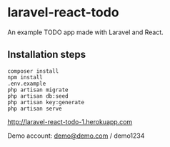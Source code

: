 # laravel-react-todo
An example TODO app made with Laravel and React.


## Installation steps
```
composer install
npm install
.env.example
php artisan migrate
php artisan db:seed
php artisan key:generate
php artisan serve
```

http://laravel-react-todo-1.herokuapp.com

Demo account: demo@demo.com / demo1234
